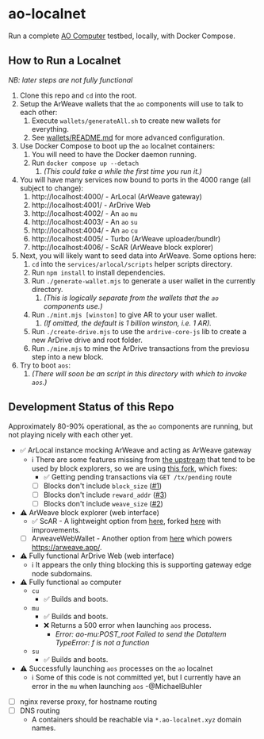 # ao-localnet

Run a complete [AO Computer](http://ao.computer/) testbed, locally, with Docker Compose.

## How to Run a Localnet

_NB: later steps are not fully functional_

1. Clone this repo and `cd` into the root. 
1. Setup the ArWeave wallets that the `ao` components will use to talk to each other:
    1. Execute `wallets/generateAll.sh` to create new wallets for everything.
    1. See [wallets/README.md](wallets/README.md) for more advanced configuration.
1. Use Docker Compose to boot up the `ao` localnet containers:
    1. You will need to have the Docker daemon running.
    1. Run `docker compose up --detach`
        1. _(This could take a while the first time you run it.)_
1. You will have many services now bound to ports in the 4000 range (all subject to change):
    1. http://localhost:4000/ - ArLocal (ArWeave gateway)
    1. http://localhost:4001/ - ArDrive Web
    1. http://localhost:4002/ - An `ao` `mu`
    1. http://localhost:4003/ - An `ao` `su`
    1. http://localhost:4004/ - An `ao` `cu`
    1. http://localhost:4005/ - Turbo (ArWeave uploader/bundlr)
    1. http://localhost:4006/ - ScAR (ArWeave block explorer)
1. Next, you will likely want to seed data into ArWeave. Some options here:
    1. `cd` into the `services/arlocal/scripts` helper scripts directory.
    1. Run `npm install` to install dependencies.
    1. Run `./generate-wallet.mjs` to generate a user wallet in the currently directory.
        1. _(This is logically separate from the wallets that the `ao` components use.)_
    1. Run `./mint.mjs [winston]` to give AR to your user wallet.
        1. _(If omitted, the default is 1 billion winston, i.e. 1 AR)._
    1. Run `./create-drive.mjs` to use the `ardrive-core-js` lib to create a new ArDrive drive and
       root folder.
    1. Run `./mine.mjs` to mine the ArDrive transactions from the previosu step into a new block.
1. Try to boot `aos`:
    1. _(There will soon be an script in this directory with which to invoke `aos`.)_

## Development Status of this Repo

Approximately 80-90% operational, as the `ao` components are running, but not playing nicely with
each other yet.

- ✅ ArLocal instance mocking ArWeave and acting as ArWeave gateway
  - ℹ️ There are some features missing from [the upstream](https://github.com/textury/arlocal)
    that tend to be used by block explorers, so we are using
    [this fork](https://github.com/MichaelBuhler/arlocal), which fixes:
    - ✅ Getting pending transactions via `GET /tx/pending` route
    - [ ] Blocks don't include `block_size` ([#1](https://github.com/MichaelBuhler/arlocal/issues/1))
    - [ ] Blocks don't include `reward_addr` ([#3](https://github.com/MichaelBuhler/arlocal/issues/3))
    - [ ] Blocks don't include `weave_size` ([#2](https://github.com/MichaelBuhler/arlocal/issues/2))
- ⚠️ ArWeave block explorer (web interface)
  - ✅ ScAR - A lightweight option from [here](https://github.com/renzholy/scar),
    forked [here](https://github.com/MichaelBuhler/scar) with improvements.
  - [ ] ArweaveWebWallet - Another option from [here](https://github.com/jfbeats/ArweaveWebWallet)
    which powers https://arweave.app/.
- ⚠️ Fully functional ArDrive Web (web interface)
  - ℹ️ It appears the only thing blocking this is supporting gateway edge node subdomains.
- ⚠️ Fully functional `ao` computer
  - `cu`
    - ✅ Builds and boots.
  - `mu`
    - ✅ Builds and boots.
    - ❌ Returns a 500 error when launching `aos` process.
      - _Error: ao-mu:POST_root Failed to send the DataItem TypeError: f is not a function_
  - `su`
    - ✅ Builds and boots.
- ⚠️ Successfully launching `aos` processes on the `ao` localnet
  - ℹ️ Some of this code is not committed yet, but I currently have an error in the `mu` when
    launching `aos` -@MichaelBuhler
- [ ] nginx reverse proxy, for hostname routing
- [ ] DNS routing
  -  A containers should be reachable via `*.ao-localnet.xyz` domain names.